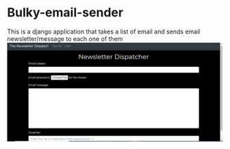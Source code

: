# Bulky-email-sender
This is a django application that takes a list of email and sends email newsletter/message to each one of them
<img src='github.png'/>
